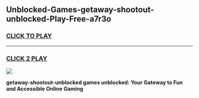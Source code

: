 
## Unblocked-Games-getaway-shootout-unblocked-Play-Free-a7r3o
<h3>
<a href="https://premium76.site?title=getaway-shootout-unblocked&ref=23A">CLICK TO PLAY</a></h3>
<hr>

<h3>
<a href="https://premium76.site?title=getaway-shootout-unblocked&ref=23A">CLICK 2 PLAY</a>
  
</h3>

<a href="https://premium76.site?title=getaway-shootout-unblocked&ref=23A"><img src="https://clearcache.store/games.png"></a>


**getaway-shootout-unblocked games unblocked: Your Gateway to Fun and Accessible Online Gaming**
